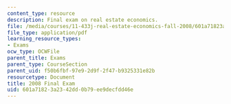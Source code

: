 ```yaml
---
content_type: resource
description: Final exam on real estate economics.
file: /media/courses/11-433j-real-estate-economics-fall-2008/601a71823a2342dd0b79ee9decfdd46e_exam2_2008.pdf
file_type: application/pdf
learning_resource_types:
- Exams
ocw_type: OCWFile
parent_title: Exams
parent_type: CourseSection
parent_uid: f50b6fbf-97e9-2d9f-2f47-b9325331e82b
resourcetype: Document
title: 2008 Final Exam
uid: 601a7182-3a23-42dd-0b79-ee9decfdd46e
---
```

